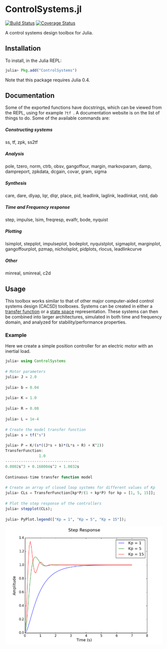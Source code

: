 # ControlSystems.jl

[![Build Status](https://travis-ci.org/JuliaControl/ControlSystems.jl.svg?branch=master)](https://travis-ci.org/JuliaControl/ControlSystems.jl)
[![Coverage Status](https://coveralls.io/repos/github/JuliaControl/ControlSystems.jl/badge.svg?branch=master)](https://coveralls.io/github/JuliaControl/ControlSystems.jl?branch=master)

A control systems design toolbox for Julia.

## Installation

To install, in the Julia REPL:

```julia
julia> Pkg.add("ControlSystems")
```

Note that this package requires Julia 0.4.

## Documentation

Some of the exported functions have docstrings, which can be viewed from the REPL, using for example `?tf `. A
documentation website is on the list of things to do.
Some of the available commands are:
##### Constructing systems
ss, tf, zpk, ss2tf
##### Analysis
pole, tzero, norm, ctrb, obsv, gangoffour, margin, markovparam, damp, dampreport, zpkdata, dcgain, covar, gram, sigma
##### Synthesis
care, dare, dlyap, lqr, dlqr, place, pid, leadlink, laglink, leadlinkat, rstd, dab
##### Time and Frequency response
step, impulse, lsim, freqresp, evalfr, bode, nyquist
##### Plotting
lsimplot, stepplot, impulseplot, bodeplot, nyquistplot, sigmaplot, marginplot, gangoffourplot, pzmap, nicholsplot, pidplots, rlocus, leadlinkcurve
##### Other
minreal, sminreal, c2d
## Usage

This toolbox works similar to that of other major computer-aided control
systems design (CACSD) toolboxes. Systems can be created in either a [transfer
function](http://en.wikipedia.org/wiki/Transfer_function) or a [state
space](http://en.wikipedia.org/wiki/State-space_representation) representation.
These systems can then be combined into larger architectures, simulated in both
time and frequency domain, and analyzed for stability/performance properties.

### Example

Here we create a simple position controller for an electric motor with an
inertial load.

```julia
julia> using ControlSystems

# Motor parameters
julia> J = 2.0

julia> b = 0.04

julia> K = 1.0

julia> R = 0.08

julia> L = 1e-4

# Create the model transfer function
julia> s = tf("s")

julia> P = K/(s*((J*s + b)*(L*s + R) + K^2))
TransferFunction:
               1.0
---------------------------------
0.0002s^3 + 0.160004s^2 + 1.0032s

Continuous-time transfer function model

# Create an array of closed loop systems for different values of Kp
julia> CLs = TransferFunction[kp*P/(1 + kp*P) for kp = [1, 5, 15]];

# Plot the step response of the controllers
julia> stepplot(CLs);

julia> PyPlot.legend(["Kp = 1", "Kp = 5", "Kp = 15"]);
```

![StepResponse](/example/step_response.png)
